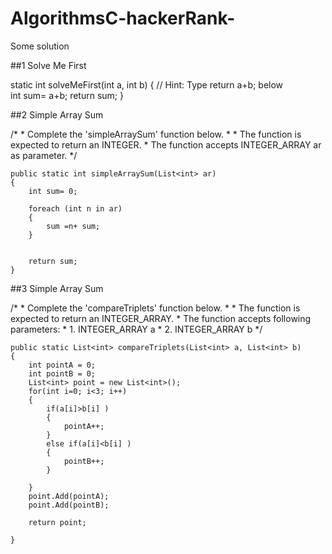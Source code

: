 # AlgorithmsC-hackerRank-
Some solution

##1 Solve Me First

static int solveMeFirst(int a, int b) { 
      // Hint: Type return a+b; below  
      int sum= a+b;
      return sum;
    }
    
##2 Simple Array Sum

 /*
     * Complete the 'simpleArraySum' function below.
     *
     * The function is expected to return an INTEGER.
     * The function accepts INTEGER_ARRAY ar as parameter.
     */

    public static int simpleArraySum(List<int> ar)
    {
        int sum= 0;
        
        foreach (int n in ar)
        {
            sum =n+ sum;
        }
        
       
        return sum;
    }   
    
##3 Simple Array Sum

 /*
     * Complete the 'compareTriplets' function below.
     *
     * The function is expected to return an INTEGER_ARRAY.
     * The function accepts following parameters:
     *  1. INTEGER_ARRAY a
     *  2. INTEGER_ARRAY b
     */

    public static List<int> compareTriplets(List<int> a, List<int> b)
    {
        int pointA = 0;
        int pointB = 0;
        List<int> point = new List<int>();
        for(int i=0; i<3; i++)
        {
            if(a[i]>b[i] )
            {
                pointA++;
            }
            else if(a[i]<b[i] )
            {
                pointB++;
            }
            
        }
        point.Add(pointA);
        point.Add(pointB);
        
        return point;
        
    }


